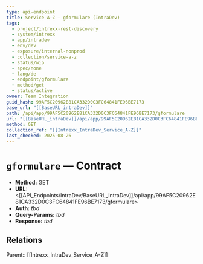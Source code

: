 ```yaml
---
type: api-endpoint
title: Service A–Z — gformulare (IntraDev)
tags:
  - project/intrexx-rest-discovery
  - system/intrexx
  - app/intradev
  - env/dev
  - exposure/internal-nonprod
  - collection/service-a-z
  - status/wip
  - spec/none
  - lang/de
  - endpoint/gformulare
  - method/get
  - status/active
owner: Team Integration
guid_hash: 99AF5C20962E81CA332D0C3FC64841FE96BE7173
base_url: "[[BaseURL_intraDev]]"
path: /api/app/99AF5C20962E81CA332D0C3FC64841FE96BE7173/gformulare
url: "[[BaseURL_intraDev]]/api/app/99AF5C20962E81CA332D0C3FC64841FE96BE7173/gformulare"
method: GET
collection_ref: "[[Intrexx_IntraDev_Service_A-Z]]"
last_checked: 2025-08-26
---
```


# `gformulare` — Contract
- **Method:** GET  
- **URL:** <[[API_Endpoints/IntraDev/BaseURL_IntraDev]]/api/app/99AF5C20962E81CA332D0C3FC64841FE96BE7173/gformulare>  
- **Auth:** _tbd_  
- **Query-Params:** _tbd_  
- **Response:** _tbd_

## Relations
Parent:: [[Intrexx_IntraDev_Service_A-Z]]

